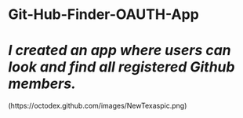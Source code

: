 # Git-Hub-Finder-OAUTH-App
<h1><em>I created an app where users can look and find all registered Github members.</em></h1>
(https://octodex.github.com/images/NewTexaspic.png)
